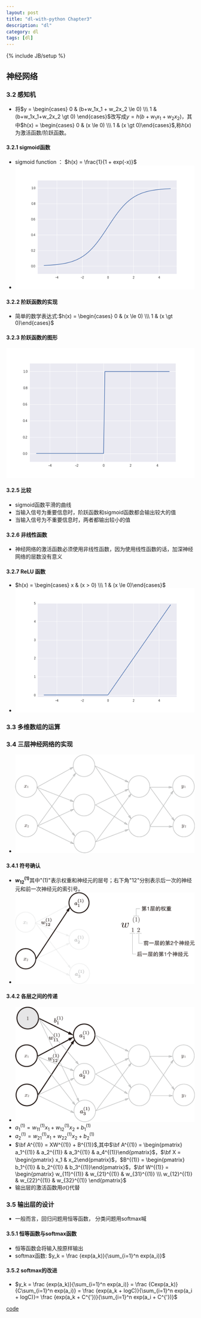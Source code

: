 ```yaml
---
layout: post
title: "dl-with-python Chapter3"
description: "dl"
category: dl
tags: [dl] 
---
```


{% include JB/setup %}

## 神经网络
### 3.2 感知机
- 将$y = \begin{cases} 0 & (b+w_1x_1 + w_2x_2 \le 0) \\\ 1 & (b+w_1x_1+w_2x_2 \gt 0) \end{cases}$改写成$y=h(b+w_1x_1+w_2x_2)$，其中$h(x) = \begin{cases} 0 & (x \le 0) \\\ 1 & (x \gt 0)\end{cases}$,称$h(x)$为激活函数/阶跃函数。
#### 3.2.1 sigmoid函数
- sigmoid function ： $h(x) = \frac{1}{1 + exp(-x)}$
- !['sigmoid'](../images\sigmoid.png)
#### 3.2.2 阶跃函数的实现
- 简单的数学表达式:$h(x) = \begin{cases} 0 & (x \le 0) \\\ 1 & (x \gt 0)\end{cases}$
#### 3.2.3 阶跃函数的图形
!['step'](../images\step.png)
#### 3.2.5 比较
- sigmoid函数平滑的曲线
- 当输入信号为重要信息时，阶跃函数和sigmoid函数都会输出较大的值
- 当输入信号为不重要信息时，两者都输出较小的值
#### 3.2.6 非线性函数
- 神经网络的激活函数必须使用非线性函数，因为使用线性函数的话，加深神经网络的层数没有意义
#### 3.2.7 ReLU 函数
- $h(x) = \begin{cases} x & (x > 0) \\\ 1 & (x \le 0)\end{cases}$
- !['relu'](../images\relu.png)

### 3.3 多维数组的运算

### 3.4 三层神经网络的实现
- !['3-layer'](../images\3-layers.png)
#### 3.4.1 符号确认
-  <b>$w^{(1)}_{12}$</b>其中"$(1)$"表示权重和神经元的层号；右下角"$12$"分别表示后一次的神经元和前一次神经元的索引号。
- ![''](../images\detail-3.png)
#### 3.4.2 各层之间的传递
- ![''](../images\layer3.png)
- $a_1^{(1)} = w_{11}^{(1)}x_1 + w_{12}^{(1)}x_2 + b^{(1)}_1$
- $a_2^{(1)} = w_{21}^{(1)}x_1 + w_{22}^{(1)}x_2 + b^{(1)}_2$
- $\bf A^{(1)} = XW^{(1)} + B^{(1)}$,其中$\bf A^{(1)} = \begin{pmatrix} a_1^{(1)} & a_2^{(1)} & a_3^{(1)} & a_4^{(1)}\end{pmatrix}$，$\bf X = \begin{pmatrix} x_1 & x_2\end{pmatrix}$，$B^{(1)} = \begin{pmatrix} b_1^{(1)} & b_2^{(1)} & b_3^{(1)}\end{pmatrix}$，$\bf W^{(1)} = \begin{pmatrix} w_{11}^{(1)} & w_{21}^{(1)} & w_{31}^{(1)} \\\ w_{12}^{(1)} & w_{22}^{(1)} & w_{32}^{(1)} \end{pmatrix}$
- 输出层的激活函数用$\sigma()$代替

### 3.5 输出层的设计
- 一般而言，回归问题用恒等函数， 分类问题用softmax喊
#### 3.5.1 恒等函数与softmax函数
- 恒等函数会将输入按原样输出
- softmax函数: $y_k = \frac {exp(a_k)}{\sum_{i=1}^n exp(a_i)}$
#### 3.5.2 softmax的改进
- $y_k = \frac {exp(a_k)}{\sum_{i=1}^n exp(a_i)} = \frac {Cexp(a_k)}{C\sum_{i=1}^n exp(a_i)} = \frac {exp(a_k + logC)}{\sum_{i=1}^n exp(a_i + logC)}= \frac {exp(a_k + C^{'})}{\sum_{i=1}^n exp(a_i + C^{'})}$


[code](https://github.com/dclcs/deep_learning_with_python_code/blob/master/deep_learning_with_python_code_ch3.ipynb)